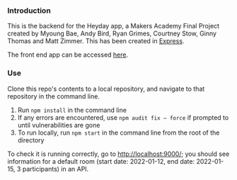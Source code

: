 ### Introduction

This is the backend for the Heyday app, a Makers Academy Final Project created by Myoung Bae, Andy Bird, Ryan Grimes, Courtney Stow, Ginny Thomas and Matt Zimmer. This has been created in [Express](https://expressjs.com/).

The front end app can be accessed [here](https://github.com/mhbae-dev/anonymeet).

### Use

Clone this repo's contents to a local repository, and navigate to that repository in the command line.

1. Run `npm install` in the command line
2. If any errors are encountered, use `npm audit fix — force` if prompted to until vulnerabilities are gone
3. To run locally, run `npm start` in the command line from the root of the directory

To check it is running correctly, go to [http://localhost:9000/](http://localhost:9000/); you should see information for a default room (start date: 2022-01-12, end date: 2022-01-15, 3 participants) in an API.
